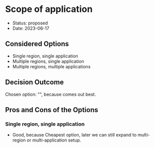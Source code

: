 # Scope of application

* Status: proposed
* Date: 2023-06-17

## Considered Options

* Single region, single application
* Multiple regions, single application
* Multiple regions, multiple applications

## Decision Outcome

Chosen option: "", because comes out best.

## Pros and Cons of the Options

### Single region, single application

* Good, because Cheapest option, later we can still expand to multi-region or multi-application setup.
